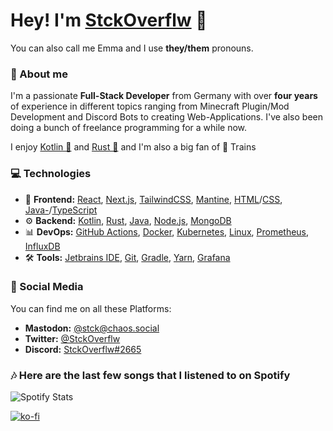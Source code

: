  # Hey! I'm [StckOverflw](https://stckoverflw.net) 💖
You can also call me Emma and I use **they/them** pronouns.

### 👤 About me
I'm a passionate **Full-Stack Developer** from Germany with over **four years** of experience in different topics ranging from Minecraft Plugin/Mod Development and Discord Bots to creating Web-Applications. I've also been doing a bunch of freelance programming for a while now. 

I enjoy [Kotlin 💜](https://kotlinlang.org) and [Rust 🦀](https://rustlang.org/) and I'm also a big fan of 🚄 Trains

### 💻 Technologies

- 📱 **Frontend:** [React](https://reactjs.org/), [Next.js](https://nextjs.org/), [TailwindCSS](https://tailwindcss.com/), [Mantine](https://mantine.dev/), [HTML](https://en.wikipedia.org/wiki/Hypertext_Markup_Language)/[CSS](https://en.wikipedia.org/wiki/Cascading_Style_Sheets), [Java-](https://en.wikipedia.org/wiki/JavaScript)/[TypeScript](https://www.typescriptlang.org/)
- ⚙ **Backend:** [Kotlin](https://kotlinlang.org), [Rust](https://rustlang.org/), [Java](https://www.java.com/), [Node.js](https://nodejs.org/), [MongoDB](https://www.mongodb.com/)
- 📊 **DevOps:** [GitHub Actions](https://github.com/features/actions), [Docker](https://www.docker.com/), [Kubernetes](https://kubernetes.io/), [Linux](https://en.wikipedia.org/wiki/Linux), [Prometheus](https://prometheus.io/), [InfluxDB](https://www.influxdata.com/)
- 🛠 **Tools:** [Jetbrains IDE](https://www.jetbrains.com/), [Git](https://git-scm.com/), [Gradle](https://gradle.org/), [Yarn](https://yarnpkg.com/), [Grafana](https://grafana.com/)

### 👀 Social Media
You can find me on all these Platforms:

- **Mastodon:** [@stck@chaos.social](https://chaos.social/@stck)
- **Twitter:** [@StckOverflw](https://twitter.com/StckOverflw)
- **Discord:** [StckOverflw#2665](https://discord.com/users/816989010836717599)

### 🎶 Here are the last few songs that I listened to on Spotify 

![Spotify Stats](https://github.com/StckOverflw/StckOverflw/blob/main/github-metrics.svg)

[![ko-fi](https://ko-fi.com/img/githubbutton_sm.svg)](https://ko-fi.com/E1E8D8V7H)
